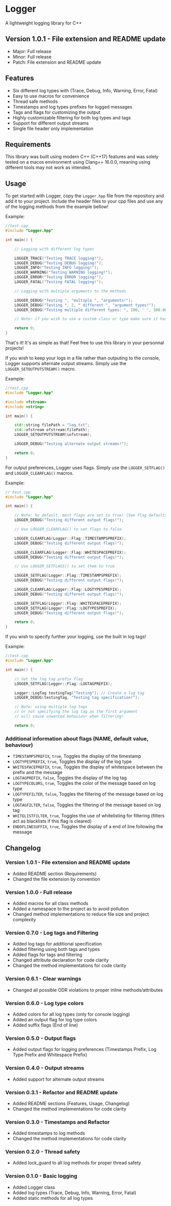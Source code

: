 # Logger
A lightweight logging library for C++

## Version 1.0.1 - File extension and README update
- Major: Full release
- Minor: Full release
- Patch: File extension and README update

## Features
- Six different log types with (Trace, Debug, Info, Warning, Error, Fatal)
- Easy to use macros for convenience
- Thread safe methods
- Timestamps and log types prefixes for logged messages
- Tags and flags for customizing the output
- Highly customizable filtering for both log types and tags
- Support for different output streams
- Single file header only implementation

## Requirements
This library was built using modern C++ (C++17) features and was solely tested on a macos environment using Clang++ 16.0.0, meaning using different tools may not work as intended.

## Usage
To get started with Logger, copy the `Logger.hpp` file from the repository and add it to your project.
Include the header files to your cpp files and use any of the logging methods from the example bellow!

Example:
```C++
//test.cpp
#include "Logger.hpp"

int main() {

    // Logging with different log types

    LOGGER_TRACE("Testing TRACE logging!");
    LOGGER_DEBUG("Testing DEBUG logging!");
    LOGGER_INFO("Testing INFO logging!");
    LOGGER_WARNING("Testing WARNING logging!");
    LOGGER_ERROR("Testing ERROR logging!");
    LOGGER_FATAL("Testing FATAL logging!");

    // Logging with multiple arguments to the methods

    LOGGER_DEBUG("Testing ", "multiple ", "arguments!");
    LOGGER_DEBUG("Testing ", 2, " different ", "argument types!");
    LOGGER_DEBUG("Testing multiple different types: ", 100, ' ', 100.00, " ", 0x64, '!');

    // Note: if you wish to use a custom class or type make sure it has the << operator defined!

    return 0;
}
```

That's it! It's as simple as that! Feel free to use this library in your personnal projects!

If you wish to keep your logs in a file rather than outputing to the console, Logger supports alternate output streams.
Simply use the `LOGGER_SETOUTPUTSTREAM()` macro.

Example:
```C++
//test.cpp
#include "Logger.hpp"

#include <fstream>
#include <string>

int main() {

    std::string filePath = "log.txt";
    std::ofstream ofstream(filePath);
    LOGGER_SETOUTPUTSTREAM(&ofstream);

    LOGGER_DEBUG("Testing alternate output streams!");

    return 0;
}
```

For output preferences, Logger uses flags.
Simply use the `LOGGER_SETFLAG()` and `LOGGER_CLEARFLAG()` macros.

Example:
```C++
// test.cpp
#include "Logger.hpp"

int main() {

    // Note: by default, most flags are set to true! (See flag defaults below)
    LOGGER_DEBUG("Testing different output flags!");

    // Use LOGGER_CLEARFLAG() to set flags to false

    LOGGER_CLEARFLAG(Logger::Flag::TIMESTAMPSPREFIX);
    LOGGER_DEBUG("Testing different output flags!");

    LOGGER_CLEARFLAG(Logger::Flag::WHITESPACEPREFIX);
    LOGGER_DEBUG("Testing different output flags!");

    // Use LOGGER_SETFLAGS() to set them to true

    LOGGER_SETFLAG(Logger::Flag::TIMESTAMPSPREFIX);
    LOGGER_DEBUG("Testing different output flags!");

    LOGGER_CLEARFLAG(Logger::Flag::LOGTYPESPREFIX);
    LOGGER_DEBUG("Testing different output flags!");

    LOGGER_SETFLAG(Logger::Flag::WHITESPACEPREFIX);
    LOGGER_SETFLAG(Logger::Flag::LOGTYPESPREFIX);
    LOGGER_DEBUG("Testing different output flags!");

    return 0;
}
```

If you wish to specify further your logging, use the built in log tags!

Example:

```C++
//test.cpp
#include "Logger.hpp"

int main() {

    // Set the log tag prefix flag
    LOGGER_SETFLAG(Logger::Flag::LOGTAGPREFIX);

    Logger::LogTag testingTag("Testing"); // Create a log tag
    LOGGER_DEBUG(testingTag, "Testing tag specification!");

    // Note: using multiple log tags
    // or not specifying the log tag as the first argument
    // will cause unwanted behaviour when filtering!

    return 0;
```

### Additional information about flags (NAME, default value, behaviour)
- `TIMESTAMPSPREFIX`,  `true`,  Toggles the display of the timestamp
- `LOGTYPESPREFIX`,    `true`,  Toggles the display of the log type
- `WHITESPACEPREFIX`,  `true`,  Toggles the display of whitespace between the prefix and the message
- `LOGTAGPREFIX`,      `false`, Toggles the display of the log tag
- `LOGTYPECOLORS`,     `true`,  Toggles the color of the message based on log type
- `LOGTYPEFILTER`,     `false`, Toggles the filtering of the message based on log type
- `LOGTAGFILTER`,      `false`, Toggles the filtering of the message based on log tag
- `WHITELISTFILTER`,   `true`,  Toggles the use of whitelisting for filtering (filters act as blacklists if this flag is cleared)
- `ENDOFLINESUFFIX`,   `true`,  Toggles the display of a end of line following the message

## Changelog

### Version 1.0.1 - File extension and README update
- Added README section (Requirements)
- Changed the file extension by convention

### Version 1.0.0 - Full release
- Added macros for all class methods
- Added a namespace to the project as to avoid pollution
- Changed method implementations to reduce file size and project complexity

### Version 0.7.0 - Log tags and Filtering
- Added log tags for additional specification
- Added filtering using both tags and types
- Added flags for tags and filtering
- Changed attribute declaration for code clarity
- Changed the method implementations for code clarity

### Version 0.6.1 - Clear warnings
- Changed all possible ODR violations to proper inline methods/attributes

### Version 0.6.0 - Log type colors
- Added colors for all log types (only for console logging)
- Added an output flag for log type colors
- Added suffix flags (End of line)

### Version 0.5.0 - Output flags
- Added output flags for logging preferences (Timestamps Prefix, Log Type Prefix and Whitespace Prefix)

### Version 0.4.0 - Output streams
- Added support for alternate output streams

### Version 0.3.1 - Refactor and README update
- Added README sections (Features, Usage, Changelog)
- Changed the method implementations for code clarity

### Version 0.3.0 - Timestamps and Refactor
- Added timestamps to log methods
- Changed the method implementations for code clarity

### Version 0.2.0 - Thread safety
- Added lock_guard to all log methods for proper thread safety

### Version 0.1.0 - Basic logging
- Added Logger class
- Added log types (Trace, Debug, Info, Warning, Error, Fatal)
- Added static methods for all log types

